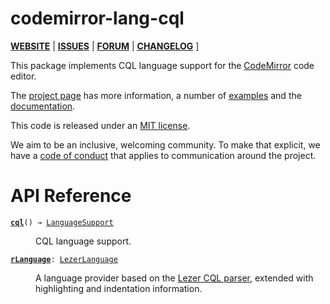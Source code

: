 <!-- NOTE: README.md is generated from src/README.md -->

# codemirror-lang-cql

 [**WEBSITE**](https://codemirror.net/) | [**ISSUES**](https://github.com/codemirror/dev/issues) | [**FORUM**](https://discuss.codemirror.net/c/next/) | [**CHANGELOG**](https://github.com/TravisYeah/lang-r/blob/main/CHANGELOG.md) ]

This package implements CQL language support for the
[CodeMirror](https://codemirror.net/) code editor.

The [project page](https://codemirror.net/) has more information, a
number of [examples](https://codemirror.net/examples/) and the
[documentation](https://codemirror.net/docs/).

This code is released under an
[MIT license](https://github.com/TravisYeah/lang-cql/blob/master/LICENSE).

We aim to be an inclusive, welcoming community. To make that explicit,
we have a [code of
conduct](http://contributor-covenant.org/version/1/1/0/) that applies
to communication around the project.

# API Reference

<dl>
<dt id="user-content-cql">
  <code><strong><a href="#user-content-cql">cql</a></strong>() → <a href="https://codemirror.net/docs/ref#language.LanguageSupport">LanguageSupport</a></code></dt>

<dd><p>CQL language support.</p>
</dd>
<dt id="user-content-cqllanguage">
  <code><strong><a href="#user-content-cqllanguage">rLanguage</a></strong>: <a href="https://codemirror.net/docs/ref#language.LezerLanguage">LezerLanguage</a></code></dt>

<dd><p>A language provider based on the <a href="https://github.com/TravisYeah/lezer-cql">Lezer CQL
parser</a>, extended with
highlighting and indentation information.</p>
</dd>
</dl>
